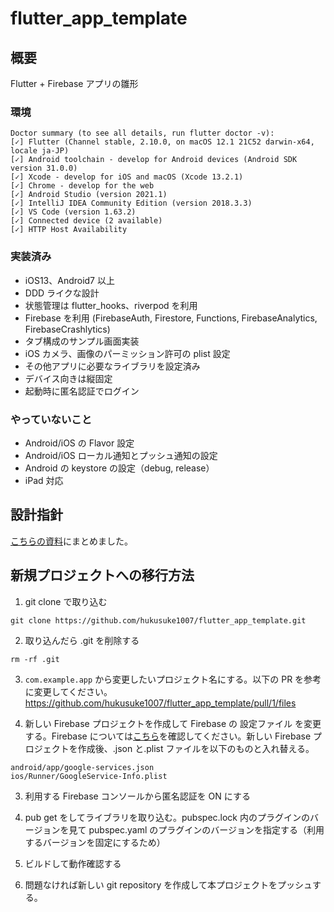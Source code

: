 # flutter_app_template

## 概要

Flutter + Firebase アプリの雛形

### 環境

```
Doctor summary (to see all details, run flutter doctor -v):
[✓] Flutter (Channel stable, 2.10.0, on macOS 12.1 21C52 darwin-x64, locale ja-JP)
[✓] Android toolchain - develop for Android devices (Android SDK version 31.0.0)
[✓] Xcode - develop for iOS and macOS (Xcode 13.2.1)
[✓] Chrome - develop for the web
[✓] Android Studio (version 2021.1)
[✓] IntelliJ IDEA Community Edition (version 2018.3.3)
[✓] VS Code (version 1.63.2)
[✓] Connected device (2 available)
[✓] HTTP Host Availability
```

### 実装済み

- iOS13、Android7 以上
- DDD ライクな設計
- 状態管理は flutter_hooks、riverpod を利用
- Firebase を利用 (FirebaseAuth, Firestore, Functions, FirebaseAnalytics, FirebaseCrashlytics)
- タブ構成のサンプル画面実装
- iOS カメラ、画像のパーミッション許可の plist 設定
- その他アプリに必要なライブラリを設定済み
- デバイス向きは縦固定
- 起動時に匿名認証でログイン

### やっていないこと

- Android/iOS の Flavor 設定
- Android/iOS ローカル通知とプッシュ通知の設定
- Android の keystore の設定（debug, release）
- iPad 対応

## 設計指針

[こちらの資料](https://docs.google.com/presentation/d/19XERQBG-aWWD7R5NEJCyS8VXSeUL9KTENOe0ChYz_1M)にまとめました。

## 新規プロジェクトへの移行方法

1. git clone で取り込む

```
git clone https://github.com/hukusuke1007/flutter_app_template.git
```

2. 取り込んだら .git を削除する

```
rm -rf .git
```

3. `com.example.app` から変更したいプロジェクト名にする。以下の PR を参考に変更してください。
   https://github.com/hukusuke1007/flutter_app_template/pull/1/files

4. 新しい Firebase プロジェクトを作成して Firebase の 設定ファイル を変更する。Firebase については[こちら](https://firebase.flutter.dev/docs/overview)を確認してください。新しい Firebase プロジェクトを作成後、.json と.plist ファイルを以下のものと入れ替える。

```
android/app/google-services.json
ios/Runner/GoogleService-Info.plist
```

3. 利用する Firebase コンソールから匿名認証を ON にする

4. pub get をしてライブラリを取り込む。pubspec.lock 内のプラグインのバージョンを見て pubspec.yaml のプラグインのバージョンを指定する（利用するバージョンを固定にするため）

5. ビルドして動作確認する

6. 問題なければ新しい git repository を作成して本プロジェクトをプッシュする。
